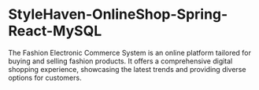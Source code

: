# StyleHaven-OnlineShop-Spring-React-MySQL
The Fashion Electronic Commerce System is an online platform tailored for buying and selling fashion products. It offers a comprehensive digital shopping experience, showcasing the latest trends and providing diverse options for customers.
